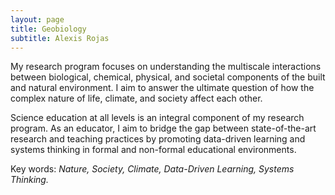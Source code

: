```yaml
---
layout: page
title: Geobiology
subtitle: Alexis Rojas
---
```

My research program focuses on understanding the multiscale interactions between biological, chemical, physical, and societal components of the built and natural environment. I aim to answer the ultimate question of how the complex nature of life, climate, and society affect each other.

Science education at all levels is an integral component of my research program. As an educator, I aim to bridge the gap between state-of-the-art research and teaching practices by promoting data-driven learning and systems thinking in formal and non-formal educational environments.

Key words: _Nature, Society, Climate, Data-Driven Learning, Systems Thinking._
